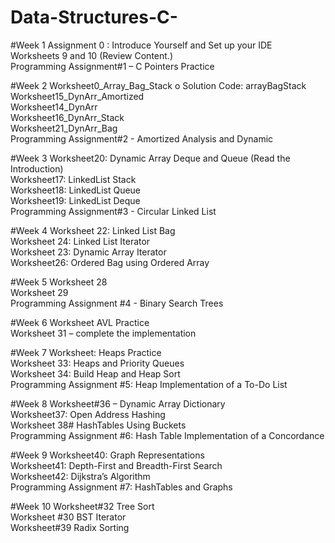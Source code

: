 # Data-Structures-C-
#Week 1
Assignment 0 : Introduce Yourself and Set up your IDE </br>
Worksheets 9 and 10 (Review Content.)</br>
Programming Assignment#1 – C Pointers Practice</br>

#Week 2
Worksheet0_Array_Bag_Stack
o Solution Code: arrayBagStack </br>
Worksheet15_DynArr_Amortized</br>
Worksheet14_DynArr</br>
Worksheet16_DynArr_Stack</br>
Worksheet21_DynArr_Bag</br>
Programming Assignment#2 - Amortized Analysis and Dynamic</br>

#Week 3
Worksheet20: Dynamic Array Deque and Queue (Read the Introduction)</br>
Worksheet17: LinkedList Stack</br>
Worksheet18: LinkedList Queue</br>
Worksheet19: LinkedList Deque </br>
Programming Assignment#3 - Circular Linked List</br>

#Week 4
Worksheet 22: Linked List Bag</br>
Worksheet 24: Linked List Iterator</br>
Worksheet 23: Dynamic Array Iterator</br>
Worksheet26: Ordered Bag using Ordered Array</br>

#Week 5
Worksheet 28</br>
Worksheet 29</br>
Programming Assignment #4 - Binary Search Trees</br>

#Week 6
Worksheet AVL Practice </br>
Worksheet 31 – complete the implementation</br>

#Week 7
Worksheet: Heaps Practice </br>
Worksheet 33: Heaps and Priority Queues </br>
Worksheet 34: Build Heap and Heap Sort </br>
Programming Assignment #5: Heap Implementation of a To-Do List</br>

#Week 8
Worksheet#36 – Dynamic Array Dictionary</br>
Worksheet37: Open Address Hashing</br>
Worksheet 38# HashTables Using Buckets</br>
Programming Assignment #6: Hash Table Implementation of a Concordance</br>

#Week 9
Worksheet40: Graph Representations</br>
Worksheet41: Depth-First and Breadth-First Search </br>
Worksheet42: Dijkstra’s Algorithm </br>
Programming Assignment #7: HashTables and Graphs </br>


#Week 10
Worksheet#32 Tree Sort </br>
Worksheet #30 BST Iterator </br>
Worksheet#39 Radix Sorting</br>






